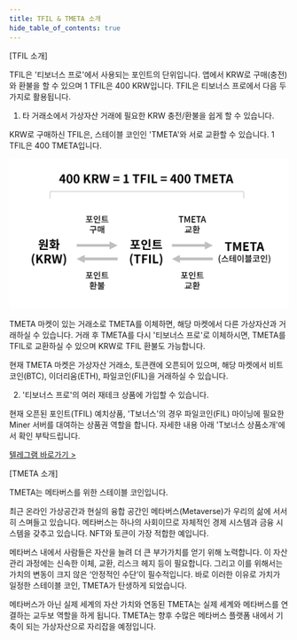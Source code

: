 ```yaml
---
title: TFIL & TMETA 소개
hide_table_of_contents: true
---
```


[//]: # (积分&稳定币介绍)

[TFIL 소개]


TFIL은 '티보너스 프로'에서 사용되는 포인트의 단위입니다. 앱에서 KRW로 구매(충전)와 환불을 할 수 있으며 1 TFIL은 400 KRW입니다. TFIL은 티보너스 프로에서 다음 두가지로 활용됩니다.

1. 타 거래소에서 가상자산 거래에 필요한 KRW 충전/환불을 쉽게 할 수 있습니다.


KRW로 구매하신 TFIL은, 스테이블 코인인 'TMETA'와 서로 교환할 수 있습니다. 1 TFIL은 400 TMETA입니다.


![alt 属性文本](../../../../../../static/img/beginner/tfil_tmeta/TFIL_TMETA.png)


TMETA 마켓이 있는 거래소로 TMETA를 이체하면, 해당 마켓에서 다른 가상자산과 거래하실 수 있습니다. 거래 후 TMETA를 다시 '티보너스 프로'로 이체하시면, TMETA를 TFIL로 교환하실 수 있으며 KRW로 TFIL 환불도 가능합니다.

현재 TMETA 마켓은 가상자산 거래소, 토큰캔에 오픈되어 있으며, 해당 마켓에서 비트코인(BTC), 이더리움(ETH), 파일코인(FIL)을 거래하실 수 있습니다.

[//]: # (토큰캔 안드로이드 앱 설치하기 >)


2.  '티보너스 프로'의 여러 재테크 상품에 가입할 수 있습니다.

현재 오픈된 포인트(TFIL) 예치상품, 'T보너스'의 경우 파일코인(FIL) 마이닝에 필요한 Miner 서버를 대여하는 상품권 역할을 합니다. 자세한 내용 아래 'T보너스 상품소개'에서 확인 부탁드립니다.

[텔레그램 바로가기 >](https://tbonuspro.imweb.me/service/?q=YToxOntzOjEyOiJrZXl3b3JkX3R5cGUiO3M6MzoiYWxsIjt9&bmode=view&idx=10367714&t=board)



[TMETA 소개]


TMETA는 메타버스를 위한 스테이블 코인입니다.

최근 온라인 가상공간과 현실의 융합 공간인 메타버스(Metaverse)가 우리의 삶에 서서히 스며들고 있습니다. 메타버스는 하나의 사회이므로 자체적인 경제 시스템과 금융 시스템을 갖추고 있습니다. NFT와 토큰이 가장 적합한 예입니다.

메타버스 내에서 사람들은 자산을 늘려 더 큰 부가가치를 얻기 위해 노력합니다. 이 자산관리 과정에는 신속한 이체, 교환, 리스크 헤지 등이 필요합니다. 그리고 이를 위해서는 가치의 변동이 크지 않은 ‘안정적인 수단’이 필수적입니다. 바로 이러한 이유로 가치가 일정한 스테이블 코인, TMETA가 탄생하게 되었습니다.

메타버스가 아닌 실제 세계의 자산 가치와 연동된 TMETA는 실제 세계와 메타버스를 연결하는 교두보 역할을 하게 됩니다. TMETA는 향후 수많은 메타버스 플랫폼 내에서 기축이 되는 가상자산으로 자리잡을 예정입니다.



